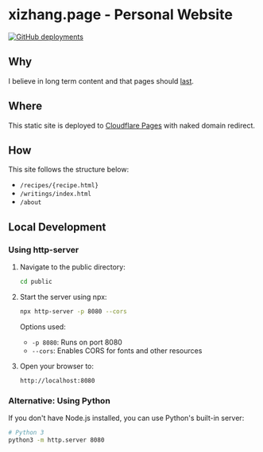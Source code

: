 # xizhang.page - Personal Website

[![GitHub deployments](https://img.shields.io/github/deployments/aefhm/page/page%20(production)?label=Publish)](https://github.com/aefhm/page/deployments)

## Why

I believe in long term content and that pages should [last](https://jeffhuang.com/designed_to_last/).

## Where

This static site is deployed to [Cloudflare Pages](https://developers.cloudflare.com/pages/) with naked domain redirect.

## How

This site follows the structure below:

- `/recipes/{recipe.html}`
- `/writings/index.html`
- `/about`

## Local Development

### Using http-server

1. Navigate to the public directory:

   ```bash
   cd public
   ```

2. Start the server using npx:

   ```bash
   npx http-server -p 8080 --cors
   ```

   Options used:
   - `-p 8080`: Runs on port 8080
   - `--cors`: Enables CORS for fonts and other resources

3. Open your browser to:

   ```
   http://localhost:8080
   ```

### Alternative: Using Python

If you don't have Node.js installed, you can use Python's built-in server:

```bash
# Python 3
python3 -m http.server 8080
```
